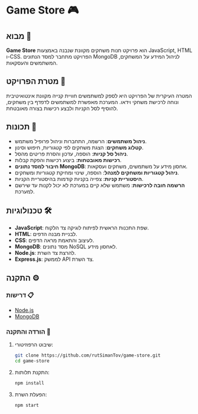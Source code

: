 # Game Store 🎮

## מבוא 📖
**Game Store** הוא פרויקט חנות משחקים מקוונת שנבנה באמצעות JavaScript, HTML ו-CSS. הפרויקט מתחבר למסד הנתונים MongoDB לניהול המידע על המשחקים, המשתמשים והעסקאות.

## מטרת הפרויקט 🎯
המטרה העיקרית של הפרויקט היא לספק למשתמשים חוויית קנייה מקוונת אינטואיטיבית ונוחה לרכישת משחקי וידאו. המערכת מאפשרת למשתמשים לדפדף בין משחקים, להוסיף לסל הקניות ולבצע רכישות בצורה מאובטחת.

## תכונות 🌟
- **ניהול משתמשים**: הרשמה, התחברות וניהול פרופיל משתמש.
- **קטלוג משחקים**: הצגת משחקים לפי קטגוריות, חיפוש וסינון.
- **ניהול סל קניות**: הוספה, עדכון והסרת פריטים מהסל.
- **רכישות מאובטחות**: ביצוע רכישות והפקת קבלות.
- **חיבור למסד נתונים MongoDB**: אחסון מידע על משתמשים, משחקים ועסקאות.
- **ניהול קטגוריות ומשחקים למנהל**: הוספה, שינוי ומחיקת קטגוריות ומשחקים.
- **היסטוריית קניות**: צפייה בקניות קודמות בהיסטוריית הקניות.
- **הרשמה חובה לרכישות**: משתמש שלא קיים במערכת לא יכול לקנות עד שירשם למערכת.

## טכנולוגיות 🛠️
- **JavaScript**: שפת התכנות הראשית לפיתוח לוגיקה צד הלקוח.
- **HTML**: לבניית מבנה הדפים.
- **CSS**: לעיצוב והתאמת מראה הדפים.
- **MongoDB**: מסד נתונים NoSQL לאחסון מידע.
- **Node.js**: להרצת צד השרת.
- **Express.js**: לממשק API צד השרת.

## התקנה ⚙️
### דרישות 📋
- [Node.js](https://nodejs.org/)
- [MongoDB](https://www.mongodb.com/)

### הורדה והתקנה 💾
1. שיבוט הרפוזיטורי:
    ```sh
    git clone https://github.com/rutSimanTov/game-store.git
    cd game-store
    ```

2. התקנת תלותות:
    ```sh
    npm install
    ```

3. הפעלת השרת:
    ```sh
    npm start
    ```
